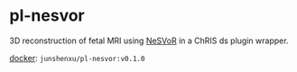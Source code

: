 # pl-nesvor

3D reconstruction of fetal MRI using [NeSVoR](https://github.com/daviddmc/NeSVoR) in a ChRIS ds plugin wrapper.

[docker](https://hub.docker.com/r/junshenxu/pl-nesvor/tags): `junshenxu/pl-nesvor:v0.1.0`